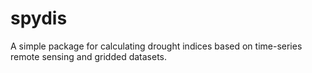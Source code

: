 # spydis
A simple package for calculating drought indices based on time-series remote sensing and gridded datasets.


